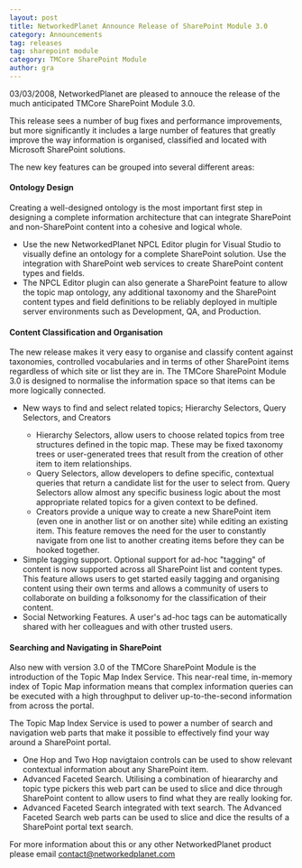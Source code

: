 ```yaml
---
layout: post
title: NetworkedPlanet Announce Release of SharePoint Module 3.0
category: Announcements
tag: releases
tag: sharepoint module
category: TMCore SharePoint Module
author: gra
---
```

<p>03/03/2008, NetworkedPlanet are pleased to annouce the release of the much anticipated TMCore SharePoint Module 3.0.</p>

<p>This release sees a number of bug fixes and performance improvements, but more significantly it includes a large number of features that greatly improve the way information is organised, classified and located with Microsoft SharePoint solutions.</p>

<p>The new key features can be grouped into several different areas: </p>

<h4>Ontology Design</h4>

<p>Creating a well-designed ontology is the most important first step in designing a complete information architecture that can integrate SharePoint and non-SharePoint content into a cohesive and logical whole.</p>

<ul>

<li>Use the new NetworkedPlanet NPCL Editor plugin for Visual Studio to visually define an ontology for a complete SharePoint solution. Use the integration with SharePoint web services to create SharePoint content types and fields.</li>

<li>The NPCL Editor plugin can also generate a SharePoint feature to allow the topic map ontology, any additional taxonomy and the SharePoint content types and field definitions to be reliably deployed in multiple server environments such as Development, QA, and Production.</li>

</ul>

<h4>Content Classification and Organisation</h4>

<p>The new release makes it very easy to organise and classify content against taxonomies, controlled vocabularies and in terms of other SharePoint items regardless of which site or list they are in. The TMCore SharePoint Module 3.0 is designed to normalise the information space so that items can be more logically connected.</p>

<ul>

<li>New ways to find and select related topics; Hierarchy Selectors, Query Selectors, and Creators</li>

<ul>

<li>Hierarchy Selectors, allow users to choose related topics from tree structures defined in the topic map. These may be fixed taxonomy trees or user-generated trees that result from the creation of other item to item relationships.</li>

<li>Query Selectors, allow developers to define specific, contextual queries that return a candidate list for the user to select from. Query Selectors allow almost any specific business logic about the most appropriate related topics for a given context to be defined.</li>

<li>Creators provide a unique way to create a new SharePoint item (even one in another list or on another site) while editing an existing item. This feature removes the need for the user to constantly navigate from one list to another creating items before they can be hooked together. </li>

</ul>

<li>Simple tagging support. Optional support for ad-hoc "tagging" of content is now supported across all SharePoint list and content types. This feature allows users to get started easily tagging and organising content using their own terms and allows a community of users to collaborate on building a folksonomy for the classification of their content. </li>

<li>Social Networking Features. A user's ad-hoc tags can be automatically shared with her colleagues and with other trusted users.</li>

</ul>

<h4>Searching and Navigating in SharePoint</h4>

<p>Also new with version 3.0 of the TMCore SharePoint Module is the introduction of the Topic Map Index Service. This near-real time, in-memory index of Topic Map information means that complex information queries can be executed with a high throughput to deliver up-to-the-second information from across the portal.</p>

<p>The Topic Map Index Service is used to power a number of search and navigation web parts that make it possible to effectively find your way around a SharePoint portal.</p>

<ul>

<li>One Hop and Two Hop navigtaion controls can be used to show relevant contextual information about any SharePoint item.</li>

<li>Advanced Faceted Search. Utilising a combination of hieararchy and topic type pickers this web part can be used to slice and dice through SharePoint content to allow users to find what they are really looking for.</li>

<li>Advanced Faceted Search integrated with text search. The Advanced Faceted Search web parts can be used to slice and dice the results of a SharePoint portal text search.</li>

</ul>

<p>For more information about this or any other NetworkedPlanet product please email <a href="mailto:contact@networkedplanet.com" alt="Send email to contact@networkedplanet.com">contact@networkedplanet.com</a></p>

